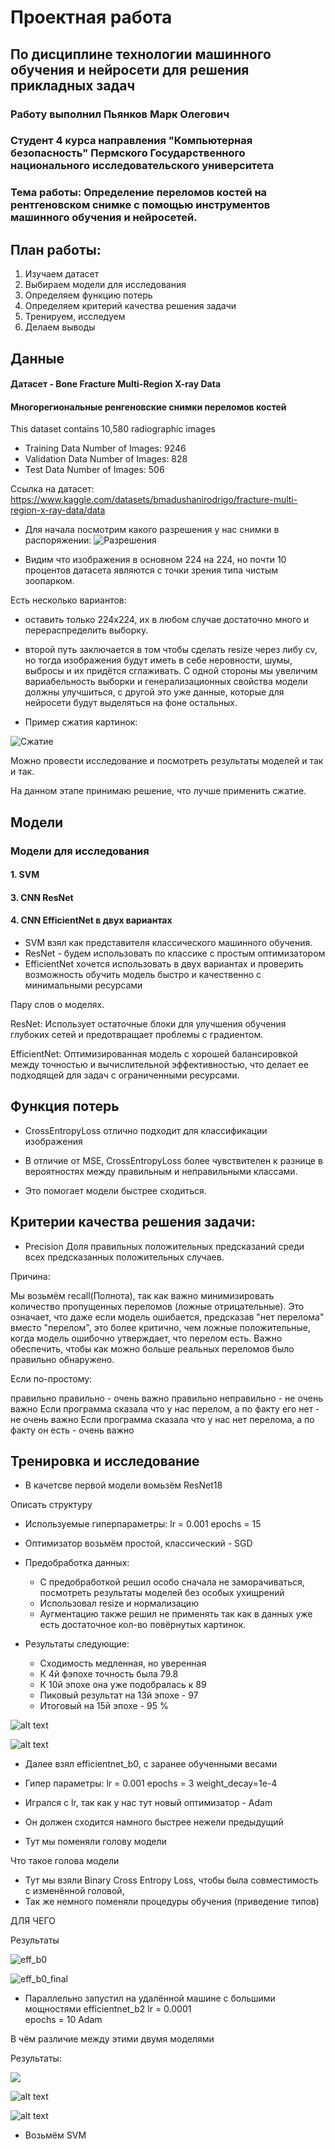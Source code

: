 # Проектная работа 

## По дисциплине технологии машинного обучения и нейросети для решения прикладных задач

### Работу выполнил Пьянков Марк Олегович 

### Cтудент 4 курса направления "Компьютерная безопасность" Пермского Государственного национального исследовательского университета

### Тема работы: Определение переломов костей на рентгеновском снимке с помощью инструментов машинного обучения и нейросетей. 

## План работы: 

1. Изучаем датасет
2. Выбираем модели для исследования
3. Определяем функцию потерь
4. Определяем критерий качества решения задачи
5. Тренируем, исследуем
6. Делаем выводы

## Данные

#### Датасет - Bone Fracture Multi-Region X-ray Data
#### Многорегиональные ренгеновские снимки переломов костей


This dataset contains 10,580 radiographic images
- Training Data Number of Images: 9246
- Validation Data Number of Images: 828
- Test Data Number of Images: 506

Ссылка на датасет: 
https://www.kaggle.com/datasets/bmadushanirodrigo/fracture-multi-region-x-ray-data/data


- Для начала посмотрим какого разрешения у нас снимки в распоряжении:
![Разрешения](image.png)


- Видим что изображения в основном 224 на 224, но почти 10 процентов датасета являются с точки зрения типа чистым зоопарком.

Есть несколько вариантов:
- оставить только 224x224, их в любом случае достаточно много и перераспределить выборку.

- второй путь заключается в том чтобы сделать resize через либу cv, но тогда изображения будут иметь в себе неровности, шумы, выбросы и их придётся сглаживать. С одной стороны мы увеличим вариабельность выборки и генерализационных свойства модели должны улучшиться, с другой это уже данные, которые для нейросети будут выделяться на фоне остальных.

- Пример сжатия картинок:

![Сжатие](image-1.png)

Можно провести исследование и посмотреть результаты моделей и так и так.

На данном этапе принимаю решение, что лучше применить сжатие.

## Модели

### Модели для исследования
#### 1. SVM
#### 3. CNN ResNet 
#### 4. CNN EfficientNet в двух вариантах


- SVM взял как представителя классического машинного обучения.
- ResNet - будем использовать по классике с простым оптимизатором
- EfficientNet хочется использовать в двух вариантах и проверить возможность обучить модель быстро и качественно с минимальными ресурсами

Пару слов о моделях.

ResNet: Использует остаточные блоки для улучшения обучения глубоких сетей и предотвращает проблемы с градиентом.

EfficientNet: Оптимизированная модель с хорошей балансировкой между точностью и вычислительной эффективностью, что делает ее подходящей для задач с ограниченными ресурсами.



## Функция потерь

- CrossEntropyLoss отлично подходит для классификации изображения

- В отличие от MSE, CrossEntropyLoss более чувствителен к разнице в вероятностях между правильным и неправильными классами.

- Это помогает модели быстрее сходиться.


## Критерии качества решения задачи:

- Precision Доля правильных положительных предсказаний среди всех предсказанных положительных случаев.

Причина:

Мы возьмём recall(Полнота), так как важно минимизировать количество пропущенных переломов (ложные отрицательные). Это означает, что даже если модель ошибается, предсказав "нет перелома" вместо "перелом", это более критично, чем ложные положительные, когда модель ошибочно утверждает, что перелом есть. Важно обеспечить, чтобы как можно больше реальных переломов было правильно обнаружено.

Если по-простому: 

правильно правильно - очень важно
правильно неправильно - не очень важно
Если программа сказала что у нас перелом, а по факту его нет - не очень важно
Если программа сказала что у нас нет перелома, а по факту он есть - очень важно


## Тренировка и исследование

- В качетсве первой модели вомьзём ResNet18

Описать структуру

- Используемые гиперпараметры: lr = 0.001 epochs = 15

- Оптимизатор возьмём простой, классический - SGD

- Предобработка данных:
    - С предобработкой решил особо сначала не заморачиваться, посмотреть результаты моделей без особых ухищрений
    - Использовал resize и нормализацию
    - Аугментацию также решил не применять так как в данных уже есть достаточное кол-во повёрнутых картинок.

- Результаты следующие:
    - Сходимость медленная, но уверенная
    - К 4й фэпохе точность была 79.8
    - К 10й эпохе она уже подобралась к 89
    - Пиковый результат на 13й эпохе - 97
    - Итоговый на 15й эпохе - 95 %

![alt text](image-2.png)

![alt text](image-3.png)


- Далее взял efficientnet_b0, с заранее обученными весами

- Гипер параметры: lr = 0.001 epochs = 3 weight_decay=1e-4
- Игрался с lr, так как у нас тут новый оптимизатор - Adam
- Он должен сходится намного быстрее нежели предыдущий


- Тут мы поменяли голову модели

Что такое голова модели

- Тут мы взяли Binary Cross Entropy Loss, чтобы была совместимость с изменённой головой,
- Так же немного поменяли процедуры обучения (приведение типов)

ДЛЯ ЧЕГО


Результаты 

![eff_b0](image-4.png)

![eff_b0_final](image-5.png)


- Параллельно запустил на удалённой машине с большими мощностями efficientnet_b2
lr = 0.0001  
epochs = 10
Adam


В чём различие между этими двумя моделями


Результаты: 

![](image-6.png)

![alt text](image-7.png)

![alt text](image-8.png)

- Возьмём SVM 